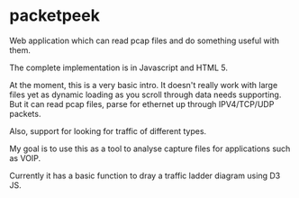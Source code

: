 # packetpeek
Web application which can read pcap files and do something useful with them.

The complete implementation is in Javascript and HTML 5.

At the moment, this is a very basic intro. It doesn't really work with large files
yet as dynamic loading as you scroll through data needs supporting. But it can read
pcap files, parse for ethernet up through IPV4/TCP/UDP packets.

Also, support for looking for traffic of different types.

My goal is to use this as a tool to analyse capture files for applications such as VOIP.

Currently it has a basic function to dray a traffic ladder diagram using D3 JS.
